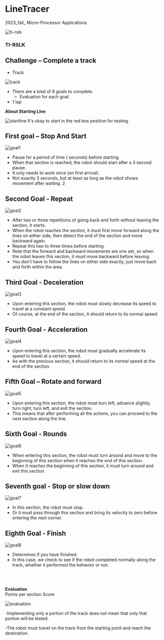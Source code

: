 # LineTracer
2023_fall_ Micro-Processor Applications

![ti-rslk](./img/ti-rslk.jpg)
### TI-RSLK





## Challenge – Complete a track

- Track

![track](./img/track.PNG)

- There are a total of 8 goals to complete.
    - Evaluation for each goal.
- 1 lap

**About Starting Line**

![startline](./img/startline.PNG)
It's okay to start in the red box position for testing.


## First goal – Stop And Start

![goal1](./img/goal1.PNG)
- Pause for a period of time (
    seconds) before starting.
- When that section is reached, the
    robot should start after a 3
    second pause.
- It only needs to work once (on
    first arrival).
- Not exactly 3 seconds, but at
    least as long as the robot shows
    movement after waiting.
       2


## Second Goal - Repeat

![goal2](./img/goal2.PNG)
- After two or three repetitions of going back
    and forth without leaving the section, it
    starts.
- When the robot reaches the section, it must
    first move forward along the lines on either
    side, then detect the end of the section and
    move backward again.
- Repeat this two to three times before
    starting.
- Note that the forward and backward
    movements are one set, so when the robot
    leaves this section, it must move backward
    before leaving.
- You don't have to follow the lines on either
    side exactly, just move back and forth within
    the area.


## Third Goal - Deceleration

![goal3](./img/goal3.PNG)
- Upon entering this section,
    the robot must slowly
    decrease its speed to travel
    at a constant speed.
- Of course, at the end of the
    section, it should return to
    its normal speed.


## Fourth Goal - Acceleration

![goal4](./img/goal4.PNG)
- Upon entering this section,
    the robot must gradually
    accelerate its speed to travel
    at a certain speed.
- As with the previous section,
    it should return to its normal
    speed at the end of the
    section.



## Fifth Goal – Rotate and forward

![goal5](./img/goal5.PNG)
- Upon entering this section,
    the robot must turn left,
    advance slightly, turn right,
    turn left, and exit the section.
- This means that after
    performing all the actions,
    you can proceed to the next
    section along the line.



## Sixth Goal - Rounds

![goal6](./img/goal6.PNG)
- When entering this section,
    the robot must turn around
    and move to the beginning
    of this section when it
    reaches the end of this
    section.
- When it reaches the
    beginning of this section, it
    must turn around and exit
    this section.



## Seventh goal - Stop or slow down

![goal7](./img/goal7.PNG)
- In this section, the robot
    must stop.
- Or it must pass through this
    section and bring its velocity
    to zero before entering the
    next corner.



## Eighth Goal - Finish

![goal8](./img/goal8.PNG)
- Determines if you have
    finished.
- In this case, we check to see
    if the robot completed
    normally along the track,
    whether it performed the
    behavior or not.

<br/>
<br/>



**Evaluation**   
Points per section Score  

![evaluation](./img/evaluation.PNG)  

-Implementing only a portion of the
track does not mean that only that
portion will be tested.

-The robot must travel on the track from
the starting point and reach the
destination.
